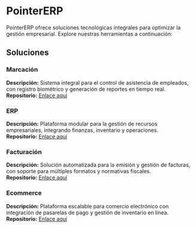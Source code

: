 # PointerERP

PointerERP ofrece soluciones tecnológicas integrales para optimizar la gestión empresarial. Explore nuestras herramientas a continuación:

## Soluciones

### Marcación
**Descripción:** Sistema integral para el control de asistencia de empleados, con registro biométrico y generación de reportes en tiempo real.  
**Repositorio:** [Enlace aquí](https://github.com/pointererp/android-marcacion)

### ERP
**Descripción:** Plataforma modular para la gestión de recursos empresariales, integrando finanzas, inventario y operaciones.  
**Repositorio:** [Enlace aquí](https://github.com/pointererp/frontend)

### Facturación
**Descripción:** Solución automatizada para la emisión y gestión de facturas, con soporte para múltiples formatos y normativas fiscales.  
**Repositorio:** [Enlace aquí](https://github.com/pointererp/launcher-server)

### Ecommerce
**Descripción:** Plataforma escalable para comercio electrónico con integración de pasarelas de pago y gestión de inventario en línea.  
**Repositorio:** [Enlace aquí](https://github.com/pointererp/pe.pointer.m.ecommerce)

